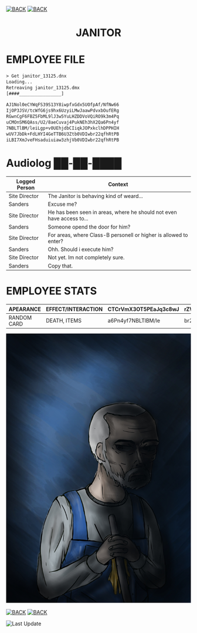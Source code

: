 [![BACK](https://img.shields.io/badge/GO_TO-HOME-ffffff?style=for-the-badge)](https://raven-sgwc.github.io/SCP-FC/)
[![BACK](https://img.shields.io/badge/GO_TO-INVENTORY-ffffff?style=for-the-badge)](https://raven-sgwc.github.io/SCP-FC/web/tree)

<h1 align="center">JANITOR</h1>

# EMPLOYEE FILE

```
> Get janitor_13125.dnx
Loading...
Retreaving janitor_13125.dmx
[####________________]
```
```
AJ1Nol0eCYWqFS39S13Y8iwpfxGdx5UOfpAf/NfNw66
IjOP3JSV/tcWfG6js9hx6UzyiLMwJaawPdvxbOufERg
RGwnCgF6FBZ5FbML9lJ3w5YuLHZDDVoVQiRO9k3m4Pq
uCMOnSM6QAss/U2/8aeCuvaj4PukNEh3hX2Qa6Pn4yf
7NBLTlBM/leiLgp+v0UEhjdbCIiqkJOPxkclhDPPHIH
wUV7JbDk+FdLHYI4GeTTB6U3Ztb0VDIwbr22qfhRtPB
iLBI7XmJveFHsaduiuiaw3zhjVb0VDIwbr22qfhRtPB
```

# Audiolog ██-██-████

| Logged Person | Context |
| - | - |
| Site Director | The Janitor is behaving kind of weard... |
| Sanders | Excuse me? |
| Site Director | He has been seen in areas, where he should not even have access to... |
| Sanders | Someone opend the door for him? |
| Site Director | For areas, where Class-B personell or higher is allowed to enter? |
| Sanders | Ohh. Should i execute him? |
| Site Director | Not yet. Im not completely sure. |
| Sanders | Copy that. |

# EMPLOYEE STATS

| APEARANCE | EFFECT/INTERACTION | CTCrVmX3OT5PEaJq3c8wJ | rZW1Ap1IOua3j | LHZDDVoVQiRxjOZO9k | 
| - | - | - | - | - |
| RANDOM CARD | DEATH, ITEMS | a6Pn4yf7NBLTlBM/le | br232qfhRt | l0eCbzssaiGzWi |

[![Janitor](./assets/images/cleaner.jpg)](./uborschick)

[![BACK](https://img.shields.io/badge/GO_TO-HOME-ffffff?style=for-the-badge)](https://raven-sgwc.github.io/SCP-FC/)
[![BACK](https://img.shields.io/badge/GO_TO-INVENTORY-ffffff?style=for-the-badge)](https://raven-sgwc.github.io/SCP-FC/web/tree)

![Last Update](https://img.shields.io/github/last-commit/raven-sgwc/SCP-FC?path=.%2Fweb%2Fcharacters%2Fjanitor.md&style=for-the-badge&label=LAST%20UPDATE&labelColor=000000&color=ffffff&cacheSeconds=https%3A%2F%2Fraven-sgwc.github.io%2FSCP-FC)